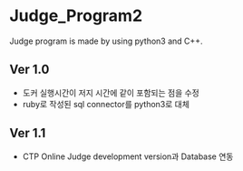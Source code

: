 # Judge_Program2
Judge program is made by using python3 and C++.

## Ver 1.0
* 도커 실행시간이 저지 시간에 같이 포함되는 점을 수정
* ruby로 작성된 sql connector를 python3로 대체

## Ver 1.1
* CTP Online Judge development version과 Database 연동
